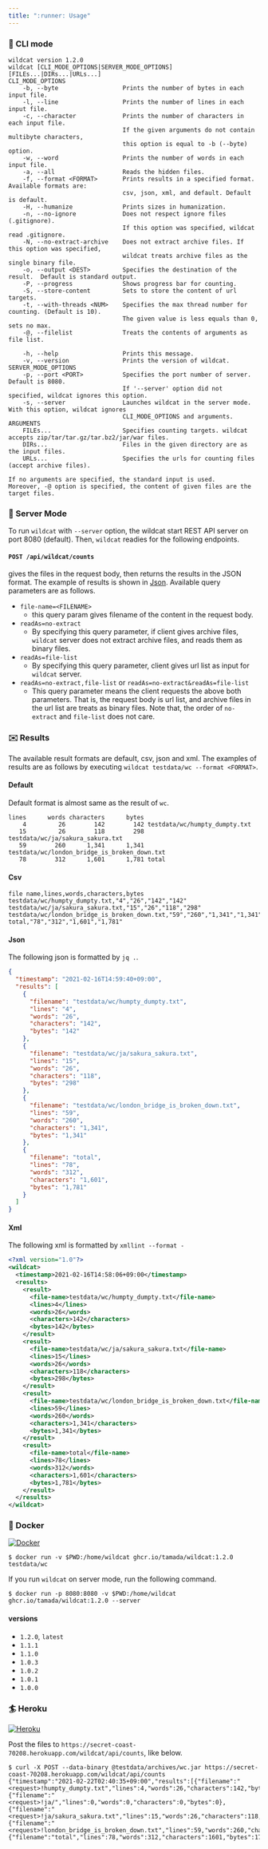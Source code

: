 ```yaml
---
title: ":runner: Usage"
---
```


### :shoe: CLI mode

```shell
wildcat version 1.2.0
wildcat [CLI_MODE_OPTIONS|SERVER_MODE_OPTIONS] [FILEs...|DIRs...|URLs...]
CLI_MODE_OPTIONS
    -b, --byte                  Prints the number of bytes in each input file.
    -l, --line                  Prints the number of lines in each input file.
    -c, --character             Prints the number of characters in each input file.
                                If the given arguments do not contain multibyte characters,
                                this option is equal to -b (--byte) option.
    -w, --word                  Prints the number of words in each input file.
    -a, --all                   Reads the hidden files.
    -f, --format <FORMAT>       Prints results in a specified format.  Available formats are:
                                csv, json, xml, and default. Default is default.
    -H, --humanize              Prints sizes in humanization.
    -n, --no-ignore             Does not respect ignore files (.gitignore).
                                If this option was specified, wildcat read .gitignore.
    -N, --no-extract-archive    Does not extract archive files. If this option was specified,
                                wildcat treats archive files as the single binary file.
    -o, --output <DEST>         Specifies the destination of the result.  Default is standard output.
    -P, --progress              Shows progress bar for counting.
    -S, --store-content         Sets to store the content of url targets.
    -t, --with-threads <NUM>    Specifies the max thread number for counting. (Default is 10).
                                The given value is less equals than 0, sets no max.
    -@, --filelist              Treats the contents of arguments as file list.

    -h, --help                  Prints this message.
    -v, --version               Prints the version of wildcat.
SERVER_MODE_OPTIONS
    -p, --port <PORT>           Specifies the port number of server.  Default is 8080.
                                If '--server' option did not specified, wildcat ignores this option.
    -s, --server                Launches wildcat in the server mode. With this option, wildcat ignores
                                CLI_MODE_OPTIONS and arguments.
ARGUMENTS
    FILEs...                    Specifies counting targets. wildcat accepts zip/tar/tar.gz/tar.bz2/jar/war files.
    DIRs...                     Files in the given directory are as the input files.
    URLs...                     Specifies the urls for counting files (accept archive files).

If no arguments are specified, the standard input is used.
Moreover, -@ option is specified, the content of given files are the target files.
```

### :high_heel: Server Mode

To run `wildcat` with `--server` option, the wildcat start REST API server on port 8080 (default).
Then, `wildcat` readies for the following endpoints.

#### `POST /api/wildcat/counts`

gives the files in the request body, then returns the results in the JSON format.
The example of results is shown in [Json](#json).
Available query parameters are as follows.

* `file-name=<FILENAME>`
    * this query param gives filename of the content in the request body.
* `readAs=no-extract`
    * By specifying this query parameter, if client gives archive files, `wildcat` server does not extract archive files, and reads them as binary files.
* `readAs=file-list`
    * By specifying this query parameter, client gives url list as input for `wildcat` server.
* `readAs=no-extract,file-list` or `readAs=no-extract&readAs=file-list`
    * This query parameter means the client requests the above both parameters.
      That is, the request body is url list, and archive files in the url list are treats as binary files.
      Note that, the order of `no-extract` and `file-list` does not care.

### :envelope: Results

The available result formats are default, csv, json and xml.
The examples of results are as follows by executing `wildcat testdata/wc --format <FORMAT>`.

#### Default

Default format is almost same as the result of `wc`.

```shell
lines      words characters      bytes
    4         26        142        142 testdata/wc/humpty_dumpty.txt
   15         26        118        298 testdata/wc/ja/sakura_sakura.txt
   59        260      1,341      1,341 testdata/wc/london_bridge_is_broken_down.txt
   78        312      1,601      1,781 total
```

#### Csv

```csv
file name,lines,words,characters,bytes
testdata/wc/humpty_dumpty.txt,"4","26","142","142"
testdata/wc/ja/sakura_sakura.txt,"15","26","118","298"
testdata/wc/london_bridge_is_broken_down.txt,"59","260","1,341","1,341"
total,"78","312","1,601","1,781"
```

#### Json

The following json is formatted by `jq .`.

```JSON
{
  "timestamp": "2021-02-16T14:59:40+09:00",
  "results": [
    {
      "filename": "testdata/wc/humpty_dumpty.txt",
      "lines": "4",
      "words": "26",
      "characters": "142",
      "bytes": "142"
    },
    {
      "filename": "testdata/wc/ja/sakura_sakura.txt",
      "lines": "15",
      "words": "26",
      "characters": "118",
      "bytes": "298"
    },
    {
      "filename": "testdata/wc/london_bridge_is_broken_down.txt",
      "lines": "59",
      "words": "260",
      "characters": "1,341",
      "bytes": "1,341"
    },
    {
      "filename": "total",
      "lines": "78",
      "words": "312",
      "characters": "1,601",
      "bytes": "1,781"
    }
  ]
}
```

#### Xml

The following xml is formatted by `xmllint --format -`

```xml
<?xml version="1.0"?>
<wildcat>
  <timestamp>2021-02-16T14:58:06+09:00</timestamp>
  <results>
    <result>
      <file-name>testdata/wc/humpty_dumpty.txt</file-name>
      <lines>4</lines>
      <words>26</words>
      <characters>142</characters>
      <bytes>142</bytes>
    </result>
    <result>
      <file-name>testdata/wc/ja/sakura_sakura.txt</file-name>
      <lines>15</lines>
      <words>26</words>
      <characters>118</characters>
      <bytes>298</bytes>
    </result>
    <result>
      <file-name>testdata/wc/london_bridge_is_broken_down.txt</file-name>
      <lines>59</lines>
      <words>260</words>
      <characters>1,341</characters>
      <bytes>1,341</bytes>
    </result>
    <result>
      <file-name>total</file-name>
      <lines>78</lines>
      <words>312</words>
      <characters>1,601</characters>
      <bytes>1,781</bytes>
    </result>
  </results>
</wildcat>
```

### :whale: Docker

[![Docker](https://img.shields.io/badge/Docker-ghcr.io%2Ftamada%2Fwildcat%3A1.2.0-green?logo=docker)](https://github.com/users/tamada/packages/container/package/wildcat)

```shell
$ docker run -v $PWD:/home/wildcat ghcr.io/tamada/wildcat:1.2.0 testdata/wc
```

If you run `wildcat` on server mode, run the following command.

```shell
$ docker run -p 8080:8080 -v $PWD:/home/wildcat ghcr.io/tamada/wildcat:1.2.0 --server
```

#### versions

* `1.2.0`, `latest`
* `1.1.1`
* `1.1.0`
* `1.0.3`
* `1.0.2`
* `1.0.1`
* `1.0.0`

### :surfer: Heroku

[![Heroku](https://img.shields.io/badge/Heroku-secret--coast--70208-green?logo=heroku)](https://secret-coast-70208.herokuapp.com/wildcat/)

Post the files to `https://secret-coast-70208.herokuapp.com/wildcat/api/counts`, like below.

```
$ curl -X POST --data-binary @testdata/archives/wc.jar https://secret-coast-70208.herokuapp.com/wildcat/api/counts
{"timestamp":"2021-02-22T02:40:35+09:00","results":[{"filename":"<request>!humpty_dumpty.txt","lines":4,"words":26,"characters":142,"bytes":142},{"filename":"<request>!ja/","lines":0,"words":0,"characters":0,"bytes":0},{"filename":"<request>!ja/sakura_sakura.txt","lines":15,"words":26,"characters":118,"bytes":298},{"filename":"<request>!london_bridge_is_broken_down.txt","lines":59,"words":260,"characters":1341,"bytes":1341},{"filename":"total","lines":78,"words":312,"characters":1601,"bytes":1781}]}
```
